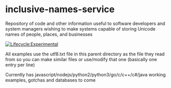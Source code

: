 # inclusive-names-service
Repository of code and other information useful to software developers and system managers wishing to make systems capable of storing Unicode names of people, places, and businesses

[![Lifecycle:Experimental](https://img.shields.io/badge/Lifecycle-Experimental-339999)](<Redirect-URL>)

All examples use the utf8.txt file in this parent directory as the file they read from so you can make similar files or use/modify that one (basically one entry per line)

Currently has javascript/nodejs/python2/python3/go/c/c++/c#/java working examples, gotchas and databases to come